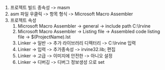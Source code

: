 1. 프로젝트 빌드 종속성 -> masm
2. asm 파일 우클릭 -> 항목 형식 ->  Microsoft Macro Assembler
3. 프로젝트 속성
   1. Microsoft Macro Assembler -> general -> include path C:\Irvine
   2. Microsoft Macro Assembler  -> Listing file -> Assembled code listing file -> $(ProjectName).lst
   3. Linker -> 일반 -> 추가 라이브러리 디렉터리 -> C:\Irvine 입력
   4. Linker -> 입력 -> 추가종속성 -> irvine32.lib;  편집
   5. Linker -> 고급 -> 이미지에 안전한 -> 아니오 설정
   6. Linker -> 디버깅 -> 디버그 정보생성 으로 set

